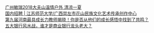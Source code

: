   
[广州敏瑞2018大夫山温情户外  清凉一夏](http://www.dianyue.me/archives/308/z8jvw08b34nctw94/)  
[国内招聘 | 江苏师范大学/广西崇左市花山民族文化艺术传承创作中心](http://www.dianyue.me/archives/285/by5x4jn4d8sjkbup/)  
[第九届河南最具成长力教师揭晓！你是否从他们的成长感悟中找到了共鸣？](http://www.dianyue.me/archives/269/0bs2lndvlasa7hjf/)  
[五大银行风水战，谁才是商业银行龙头老大？](http://www.dianyue.me/archives/281/doesgqtpptk892sl/)